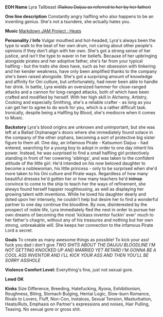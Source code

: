 **EOH Name**
Lyra Tallbeast ~~(Raikou Daijuu as referred to her by her father)~~

**One line description**
Constantly angry halfling who also happens to be an inventing genius. She's not a tsundere, she actually hates you.

**Music**
[Markdown JAM Project : Heats ](https://www.youtube.com/watch?v=dzmQRdVCSGQ)

**Personality / Info**
Vulgar mouthed and hot-headed, Lyra's always been the type to walk to the beat of her own drum, not caring about other people's opinions if they don't align with her own. She's got a strong sense of her justice, and isn't the type to waver in her beliefs. Because of her upbringing alongside pirates and her adoptive father, she's far from your typical halfling - but the traits she does have, such as her obsession with tinkering and her kender weakness, have only been amplified thanks to the company she's been raised alongside. She's got a surprising amount of knowledge and affinity for Oni culture, but unfortunately, had never been able to handle her drink.
In battle, Lyra wields an oversized hammer for close-ranged attacks and a cannon for long-ranged attacks, both of which have been crafted and modified by herself. With her high skill in Alchemy, Artistry, Cooking and especially Smithing, she's a reliable crafter - as long as you can get her to agree to do work for you, which is a rather difficult task. Ironically, despite being a Halfling by Blood, she's mediocre when it comes to Music.

**Backstory**
Lyra's blood origins are unknown and unimportant, but she was left at a Ballad Orphanage's doors where she immediately found solace in the company of the other orphans, becoming a sort of protective big sister figure to them all. One day, an infamous Pirate - Katsumori Daijuu - had entered, searching for a young boy to adopt in order to one day inherit his power. Instead, he was surprised to find a small halfling girl protectively standing in front of her cowering 'siblings', and was taken to the confident attitude of the little girl.
He'd intended on his now beloved daughter to become a noblewoman, his little princess - only to be surprised when she'd more taken to his Oni culture and Pirate ways. Regardless of how many beautiful dresses he'd gotten her or how many teachers he'd ~~kidnap~~ convince to come to the ship to teach her the ways of refinement, she always found herself happier roughhousing, as well as displaying her growing talent with inventions. While he loved his daughter dearly and doted upon her intensely, he couldn't help but desire her to find a wonderful partner to one day continue the bloodline.
By now, disinterested by the prospect of noble life, Lyra immediately fled the nest in order to pursue her own dreams of becoming the most 'kickass inventor fuckin' ever' much to her father's chagrin, without any of his treasures and nothing but her own strong, unbreakable will.
She keeps her connection to the infamous Pirate Lord a secret.

**Goals**
To create as many awesome things as possible!
To kick your ass!
fuck you dad i don't give *TWO SHITS ABOUT THE DAIJUU BLOODLINE I'M NOT GETTING KNOCKED UP AND MARRIED YET RETARD I'M GONNA BE A COOL ASS INVENTOR AND I'LL KICK YOUR ASS AND THEN YOU'LL BE SORRY ASSHOLE*

**Violence Comfort Level:** Everything's fine, just not sexual gore. 

**Lewd OK**

**Kinks**
Size Difference, Breeding, Hatefucking, Ryona, Exhibitionism, Roughness, Biting, Stomach Bulging, Hentai Logic, Slow-burn Romance, Rivals to Lovers, Fluff, Non-Con, Instaloss, Sexual Tension, Masturbation, Heats/Ruts, Emphasis on Partner's expressions and noises, Hair Pulling, Teasing.
No sexual gore or gross shit.